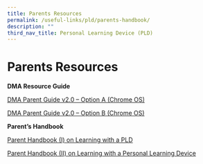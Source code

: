 ```yaml
---
title: Parents Resources
permalink: /useful-links/pld/parents-handbook/
description: ""
third_nav_title: Personal Learning Device (PLD)
---
```

# Parents Resources
**DMA Resource Guide**

[DMA Parent Guide v2.0 – Option A (Chrome OS)](https://tanjongkatongsec.moe.edu.sg/wp-content/uploads/2021/10/e-DMA-Parent-Guide-v2.0-Option-A-Chrome-OS.pdf)

[DMA Parent Guide v2.0 – Option B (Chrome OS)](https://tanjongkatongsec.moe.edu.sg/wp-content/uploads/2021/10/f-DMA-Parent-Guide-v2.0-Option-B-Chrome-OS.pdf)

**Parent’s Handbook**

[Parent Handbook (I) on Learning with a PLD](https://tanjongkatongsec.moe.edu.sg/wp-content/uploads/2021/07/Parent-Handbook-I-on-Learning-with-a-PLD.pdf)

[Parent Handbook (II) on Learning with a Personal Learning Device](https://tanjongkatongsec.moe.edu.sg/wp-content/uploads/2021/07/Parent-Handbook-II-on-Learning-with-a-Personal-Learning-Device.pdf)